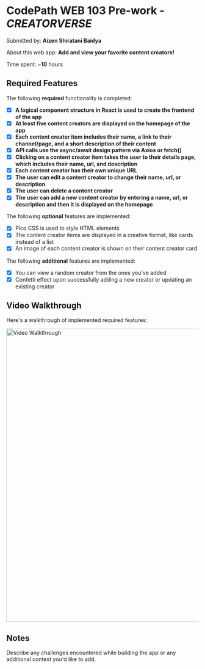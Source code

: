 # CodePath WEB 103 Pre-work - *CREATORVERSE*

Submitted by: **Aizen Shiratani Baidya**

About this web app: **Add and view your favorite content creators!**

Time spent: ~**10** hours

## Required Features

The following **required** functionality is completed:

- [x] **A logical component structure in React is used to create the frontend of the app**
- [x] **At least five content creators are displayed on the homepage of the app**
- [x] **Each content creator item includes their name, a link to their channel/page, and a short description of their content**
- [x] **API calls use the async/await design pattern via Axios or fetch()**
- [x] **Clicking on a content creator item takes the user to their details page, which includes their name, url, and description**
- [x] **Each content creator has their own unique URL**
- [x] **The user can edit a content creator to change their name, url, or description**
- [x] **The user can delete a content creator**
- [x] **The user can add a new content creator by entering a name, url, or description and then it is displayed on the homepage**

The following **optional** features are implemented:

- [x] Pico CSS is used to style HTML elements
- [x] The content creator items are displayed in a creative format, like cards instead of a list
- [x] An image of each content creator is shown on their content creator card

The following **additional** features are implemented:

* [x] You can view a random creator from the ones you've added
* [x] Confetti effect upon successfully adding a new creator or updating an existing creator

## Video Walkthrough

Here's a walkthrough of implemented required features:

<img src='https://media.istockphoto.com/id/1409329028/vector/no-picture-available-placeholder-thumbnail-icon-illustration-design.jpg?s=612x612&w=0&k=20&c=_zOuJu755g2eEUioiOUdz_mHKJQJn-tDgIAhQzyeKUQ=' title='Video Walkthrough' width='768px' alt='Video Walkthrough' />

## Notes

Describe any challenges encountered while building the app or any additional context you'd like to add.
